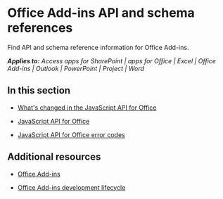 
# Office Add-ins API and schema references
Find API and schema reference information for Office Add-ins.

 _**Applies to:** Access apps for SharePoint | apps for Office | Excel | Office Add-ins | Outlook | PowerPoint | Project | Word_


## In this section


- [What's changed in the JavaScript API for Office](../reference/what's-changed-in-the-javascript-api-for-office.md)
    
- [JavaScript API for Office](../reference/javascript-api-for-office.md)
    
- [JavaScript API for Office error codes](../reference/javascript-api-for-office-error-codes.md)
    
    

## Additional resources


- [Office Add-ins](../docs/overview/office-add-ins.md)
    
- [Office Add-ins development lifecycle](../docs/design/add-in-development-lifecycle.md)
    
